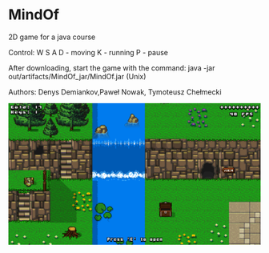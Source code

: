 # MindOf
2D game for a java course

Control: W S A D - moving
K - running
P - pause

After downloading, start the game with the command:
java -jar out/artifacts/MindOf_jar/MindOf.jar (Unix)

Authors:  Denys Demiankov,Paweł Nowak, Tymoteusz Chełmecki

<img src="res/img/1.png">
